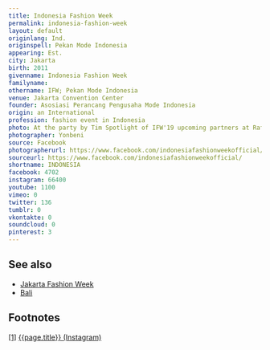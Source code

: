 ```yaml
---
title: Indonesia Fashion Week
permalink: indonesia-fashion-week
layout: default
originlang: Ind.
originspell: Pekan Mode Indonesia
appearing: Est.
city: Jakarta
birth: 2011
givenname: Indonesia Fashion Week
familyname:
othername: IFW; Pekan Mode Indonesia
venue: Jakarta Convention Center
founder: Asosiasi Perancang Pengusaha Mode Indonesia
origin: an International
profession: fashion event in Indonesia
photo: At the party by Tim Spotlight of IFW'19 upcoming partners at Raffles Hotel Jakarta
photographer: Yonbeni
source: Facebook
photographerurl: https://www.facebook.com/indonesiafashionweekofficial/
sourceurl: https://www.facebook.com/indonesiafashionweekofficial/
shortname: INDONESIA
facebook: 4702
instagram: 66400
youtube: 1100
vimeo: 0
twitter: 136
tumblr: 0
vkontakte: 0
soundcloud: 0
pinterest: 3
---
```


## See also

+ [Jakarta Fashion Week](index)
+ [Bali](index)

## Footnotes

[[1]](#a1) <span id="f1"></span> [{{page.title}} (Instagram)](https://www.instagram.com/indonesiafashionweekofficial/)
